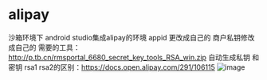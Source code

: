 # alipay
沙箱环境下 android studio集成alipay的环境
appid 更改成自己的
商户私钥修改成自己的
需要的工具：http://p.tb.cn/rmsportal_6680_secret_key_tools_RSA_win.zip 自动生成私钥 和密钥
rsa1 rsa2的区别：https://docs.open.alipay.com/291/106115
![image](https://github.com/xiguanxingxiahuaxian/alipay/blob/master/%E5%BD%95%E5%B1%8F%E4%B8%93%E5%AE%B6170707092251%2000_00_00-00_00_10.gif)
